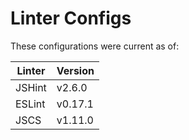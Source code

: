 Linter Configs
==============

These configurations were current as of:

| Linter | Version   |
| ------ | --------- |
| JSHint | v2.6.0    |
| ESLint | v0.17.1   |
| JSCS   | v1.11.0   |
